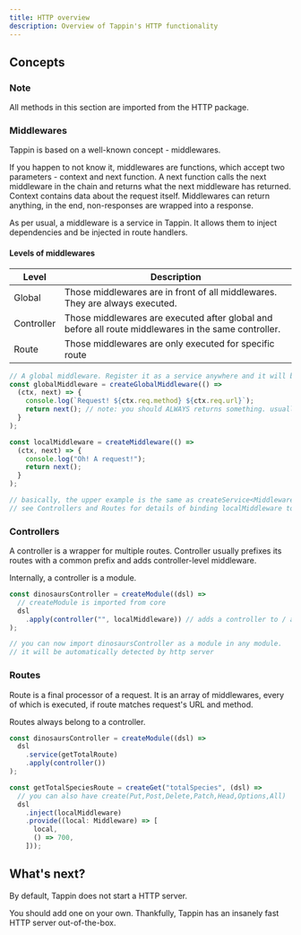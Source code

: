 ```yaml
---
title: HTTP overview
description: Overview of Tappin's HTTP functionality
---
```


## Concepts

### Note

All methods in this section are imported from the HTTP package.

### Middlewares

Tappin is based on a well-known concept - middlewares.

If you happen to not know it, middlewares are functions, which accept two
parameters - context and next function. A next function calls the next
middleware in the chain and returns what the next middleware has returned.
Context contains data about the request itself. Middlewares can return anything,
in the end, non-responses are wrapped into a response.

As per usual, a middleware is a service in Tappin. It allows them to inject
dependencies and be injected in route handlers.

#### Levels of middlewares

| Level      | Description                                                                                          |
| ---------- | ---------------------------------------------------------------------------------------------------- |
| Global     | Those middlewares are in front of all middlewares. They are always executed.                         |
| Controller | Those middlewares are executed after global and before all route middlewares in the same controller. |
| Route      | Those middlewares are only executed for specific route                                               |

```ts
// A global middleware. Register it as a service anywhere and it will be added automatically.
const globalMiddleware = createGlobalMiddleware(() =>
  (ctx, next) => {
    console.log(`Request! ${ctx.req.method} ${ctx.req.url}`);
    return next(); // note: you should ALWAYS returns something. usually, you would return a result of a next middleware or an
  }
);

const localMiddleware = createMiddleware(() =>
  (ctx, next) => {
    console.log("Oh! A request!");
    return next();
  }
);

// basically, the upper example is the same as createService<Middleware>(...).
// see Controllers and Routes for details of binding localMiddleware to controller/route
```

### Controllers

A controller is a wrapper for multiple routes. Controller usually prefixes its
routes with a common prefix and adds controller-level middleware.

Internally, a controller is a module.

```ts
const dinosaursController = createModule((dsl) =>
  // createModule is imported from core
  dsl
    .apply(controller("", localMiddleware)) // adds a controller to / and binds a localMiddleware to all routes inside this controller
);

// you can now import dinosaursController as a module in any module.
// it will be automatically detected by http server
```

### Routes

Route is a final processor of a request. It is an array of middlewares, every of
which is executed, if route matches request's URL and method.

Routes always belong to a controller.

```ts
const dinosaursController = createModule((dsl) =>
  dsl
    .service(getTotalRoute)
    .apply(controller())
);

const getTotalSpeciesRoute = createGet("totalSpecies", (dsl) =>
  // you can also have create(Put,Post,Delete,Patch,Head,Options,All)
  dsl
    .inject(localMiddleware)
    .provide((local: Middleware) => [
      local,
      () => 700,
    ]));
```

## What's next?

By default, Tappin does not start a HTTP server.

You should add one on your own. Thankfully, Tappin has an insanely fast HTTP
server out-of-the-box.
